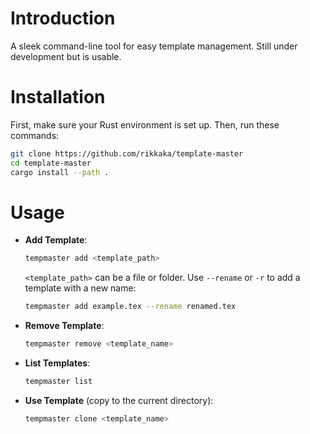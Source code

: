 # Introduction
A sleek command-line tool for easy template management. Still under development but is usable.

# Installation
First, make sure your Rust environment is set up. Then, run these commands:
```bash
git clone https://github.com/rikkaka/template-master
cd template-master
cargo install --path .
```

# Usage
- **Add Template**: 
  ```bash
  tempmaster add <template_path>
  ```
  `<template_path>` can be a file or folder. Use `--rename` or `-r` to add a template with a new name:
  ```bash
  tempmaster add example.tex --rename renamed.tex
  ```

- **Remove Template**: 
  ```bash
  tempmaster remove <template_name>
  ```

- **List Templates**: 
  ```bash
  tempmaster list
  ```

- **Use Template** (copy to the current directory): 
  ```bash
  tempmaster clone <template_name>
  ```
